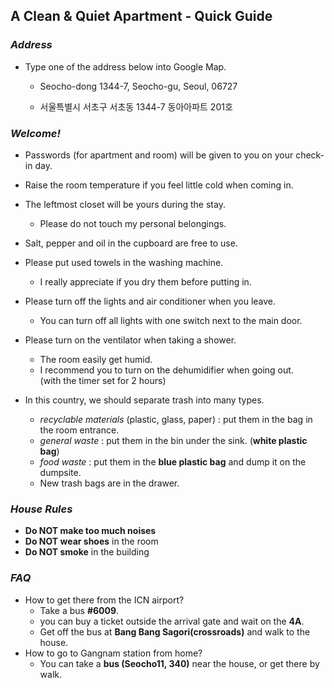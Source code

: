 ## A Clean & Quiet Apartment - Quick Guide

### *Address*
- Type one of the address below into Google Map.  
  - Seocho-dong 1344-7, Seocho-gu, Seoul, 06727  
  
  - 서울특별시 서초구 서초동 1344-7 동아아파트 201호

### *Welcome!*
  
- Passwords (for apartment and room) will be given to you on your check-in day.
  
- Raise the room temperature if you feel little cold when coming in.
  
- The leftmost closet will be yours during the stay.
  - Please do not touch my personal belongings.

- Salt, pepper and oil in the cupboard are free to use.
  
- Please put used towels in the washing machine.
  - I really appreciate if you dry them before putting in.
  
- Please turn off the lights and air conditioner when you leave.
  - You can turn off all lights with one switch next to the main door.
  
- Please turn on the ventilator when taking a shower.
  - The room easily get humid.
  - I recommend you to turn on the dehumidifier when going out.   
  (with the timer set for 2 hours)
  
- In this country, we should separate trash into many types.
  - *recyclable materials* (plastic, glass, paper) : put them in the bag in the room entrance.
  - *general waste* : put them in the bin under the sink. (**white plastic bag**)
  - *food waste* : put them in the **blue plastic bag** and dump it on the dumpsite.
  - New trash bags are in the drawer.
  
  
### *House Rules*
- **Do NOT make too much noises**
- **Do NOT wear shoes** in the room
- **Do NOT smoke** in the building
  
  
### *FAQ*
  
- How to get there from the ICN airport?
  - Take a bus **#6009**.
  - you can buy a ticket outside the arrival gate and wait on the **4A**. 
  - Get off the bus at **Bang Bang Sagori(crossroads)** and walk to the house.
- How to go to Gangnam station from home?
  - You can take a **bus (Seocho11, 340)** near the house, or get there by walk.
